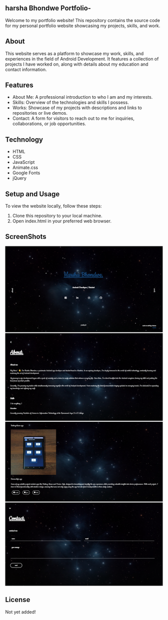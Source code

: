 ## harsha Bhondwe Portfolio-
Welcome to my portfolio website! This repository contains the source code for my personal portfolio website showcasing my projects, skills, and work.

## About
This website serves as a platform to showcase my work, skills, and experiences in the field of Android Development. It features a collection of projects I have worked on, along with details about my education and contact information.

## Features
- About Me: A professional introduction to who I am and my interests. 
- Skills: Overview of the technologies and skills I possess.
- Works: Showcase of my projects with descriptions and links to repositories or live demos.
- Contact: A form for visitors to reach out to me for inquiries, collaborations, or job opportunities.

## Technology
- HTML
- CSS
- JavaScript
- Animate.css
- Google Fonts
- jQuery

## Setup and Usage
To view the website locally, follow these steps:

1. Clone this repository to your local machine.
2. Open index.html in your preferred web browser.

## ScreenShots
![alt text](<Screenshot 2024-02-22 203209.png>)
![alt text](<Screenshot 2024-02-21 234114.png>)
![alt text](<Screenshot 2024-02-22 203305.png>)
![alt text](<Screenshot 2024-02-22 203321.png>)

## License
Not yet added!